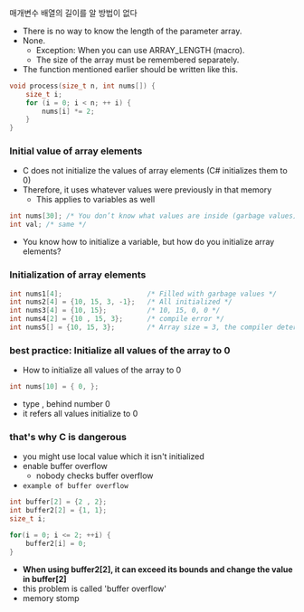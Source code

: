 ###
매개변수 배열의 길이를 알 방법이 없다
- There is no way to know the length of the parameter array.
- None.
    - Exception: When you can use ARRAY_LENGTH (macro).
    - The size of the array must be remembered separately.
- The function mentioned earlier should be written like this.
```c
void process(size_t n, int nums[]) {
    size_t i;
    for (i = 0; i < n; ++ i) {
        nums[i] *= 2;
    }
}
```

### Initial value of array elements
- C does not initialize the values of array elements (C# initializes them to 0)
- Therefore, it uses whatever values were previously in that memory
    - This applies to variables as well
```c
int nums[30]; /* You don’t know what values are inside (garbage values) */
int val; /* same */
```
- You know how to initialize a variable, but how do you initialize array elements?



### Initialization of array elements
```C
int nums1[4];                     /* Filled with garbage values */
int nums2[4] = {10, 15, 3, -1};   /* All initialized */
int nums3[4] = {10, 15};          /* 10, 15, 0, 0 */
int nums4[2] = {10 , 15, 3};      /* compile error */
int nums5[] = {10, 15, 3};        /* Array size = 3, the compiler determines the array size */
```



### best practice: Initialize all values of the array to 0
- How to initialize all values of the array to 0
```c
int nums[10] = { 0, };
```
- type , behind number 0
- it refers all values initialize to 0



### that's why C is dangerous
- you might use local value which it isn't initialized
- enable buffer overflow 
    - nobody checks buffer overflow
- `example of buffer overflow`
```c
int buffer[2] = {2 , 2};
int buffer2[2] = {1, 1};
size_t i;

for(i = 0; i <= 2; ++i) {
    buffer2[i] = 0;
}
```
- **When using buffer2[2], it can exceed its bounds and change the value in buffer[2]**
- this problem is called 'buffer overflow'
- memory stomp
